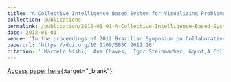 ```yaml
---
title: "A Collective Intelligence Based System for Visualizing Problems in Public Roads"
collection: publications
permalink: /publication/2012-01-01-A-Collective-Intelligence-Based-System-for-Visualizing-Problems-in-Public-Roads
date: 2012-01-01
venue: 'In the proceedings of 2012 Brazilian Symposium on Collaborative Systems, Sao Paulo, Brazil, October 15-18, 2012'
paperurl: 'https://doi.org/10.1109/SBSC.2012.26'
citation: ' Marcelo Nishi,  Ana Chaves,  Igor Steinmacher, &quot;A Collective Intelligence Based System for Visualizing Problems in Public Roads.&quot; In the proceedings of 2012 Brazilian Symposium on Collaborative Systems, Sao Paulo, Brazil, October 15-18, 2012, 2012.'
---
```

[Access paper here](https://doi.org/10.1109/SBSC.2012.26){:target="_blank"}
